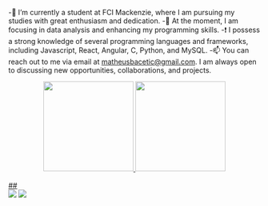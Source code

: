 

-🔭 I’m currently a student at FCI Mackenzie, where I am pursuing my studies with great enthusiasm and dedication.
-🌱 At the moment, I am focusing in data analysis and enhancing my programming skills.
-:exclamation: I possess a strong knowledge of several programming languages and frameworks, including Javascript, React, Angular, C, Python, and MySQL.
-📫 You can reach out to me via email at matheusbacetic@gmail.com. I am always open to discussing new opportunities, collaborations, and projects.
<div align="center">
  <a href="https://github.com/MatheusBacetic">
  <img height="180em" src="https://github-readme-stats.vercel.app/api/top-langs/?username=MatheusBacetic&layout=compact&langs_count=7&theme=dracula"/>
  <img height="180em" src="https://skillicons.dev/icons?i=js,html,css,c,react,angular,python,mysql"/>
</div>

<div style="display: inline_block"><br>  
  ##
  
 <div> 
  <a href = "mailto:matheusbacetic@gmail.com"><img src="https://img.shields.io/badge/-Gmail-%23333?style=for-the-badge&logo=gmail&logoColor=white" target="_blank"></a>
  <a href="https://www.linkedin.com/in/matheus-veiga-bacetic-joaquim-a6552723a/" target="_blank"><img src="https://img.shields.io/badge/-LinkedIn-%230077B5?style=for-the-badge&logo=linkedin&logoColor=white" target="_blank"></a> 
  </div>
  
